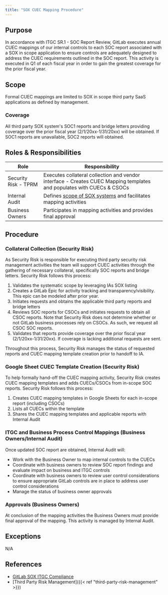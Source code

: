 ```yaml
---
title: "SOX CUEC Mapping Procedure"
---
```


## Purpose

In accordance with ITGC SR.1 - SOC Report Review, GitLab executes annual CUEC mappings of our internal controls to each SOC report associated with a SOX in scope application to ensure controls are adequately designed to address the CUEC requirements outlined in the SOC report. This activity is executed in Q1 of each fiscal year in order to gain the greatest coverage for the prior fiscal year.

## Scope

Formal CUEC mappings are limited to SOX in scope third party SaaS applications as defined by management.

### Coverage

All third party SOX system's SOC1 reports and bridge letters providing coverage over the prior fiscal year (2/1/20xx-1/31/20xx) will be obtained. If SOC1 reports are unavailable, SOC2 reports will obtained.

## Roles & Responsibilities

| Role | Responsibility |
| ------ | ------ |
| Security Risk - TPRM | Executes collateral collection and vendor interface - Creates CUEC Mapping templates and populates with CUECs & CSOCs |
| Internal Audit | Defines [scope of SOX systems](https://docs.google.com/spreadsheets/d/1ckVMp73RIMTVJYkVNf4OHc-QEXwS5Hxb3wGiXNlKouI/edit#gid=61580762) and facilitates mapping activities |
| Business Owners | Participates in mapping activities and provides final approval |

## Procedure

### Collateral Collection (Security Risk)

As Security Risk is responsible for executing third party security risk management activities the team will support CUEC activities through the gathering of necessary collateral, specifically SOC reports and bridge letters. Security Risk follows this process:

1. Validates the systematic scope by leveraging IAs SOX listing
1. Creates a GitLab Epic for activity tracking and transparency/visibility. This epic can be modeled after prior year.
1. Initiates requests and obtains the applicable third party reports and bridge letters
1. Reviews SOC reports for CSOCs and initiates requests to obtain all CSOC reports. Note that Security Risk does not determine whether or not GitLab business processes rely on CSOCs. As such, we request all CSOC SOC reports.
1. Validates that reports provide coverage over the prior fiscal year (2/1/20xx-1/31/20xx). If coverage is lacking additional requests are sent.


Throughout this process, Security Risk manages the status of requested reports and CUEC mapping template creation prior to handoff to IA.

### Google Sheet CUEC Template Creation (Security Risk)

To help formally hand-off the CUEC mapping activity, Security Risk creates CUEC mapping templates and adds CUECs/CSOCs from in-scope SOC reports. Security Risk follows this process:

1. Creates CUEC mapping templates in Google Sheets for each in-scope report (including CSOCs)
1. Lists all CUECs within the template
1. Shares the CUEC mapping templates and applicable reports with Internal Audit

### ITGC and Business Process Control Mappings (Business Owners/Internal Audit)

Once updated SOC report are obtained, Internal Audit will:

- Work with the Business Owner to map internal controls to the CUECs
- Coordinate with business owners to review SOC report findings and evaluate impact on business and ITGC controls
- Coordinate with business owners to review user control considerations to ensure appropriate GitLab controls are in place to address user control considerations
- Manage the status of business owner approvals

### Approvals (Business Owners)

At conclusion of the mapping activities the Business Owners must provide final approval of the mapping. This activity is managed by Internal Audit.

## Exceptions

N/A

## References

- [GitLab SOX ITGC Compliance](https://about.gitlab.com/handbook/business-technology/it-compliance/ITGC.html)
- [Third Party Risk Management]({{< ref "third-party-risk-management" >}})


